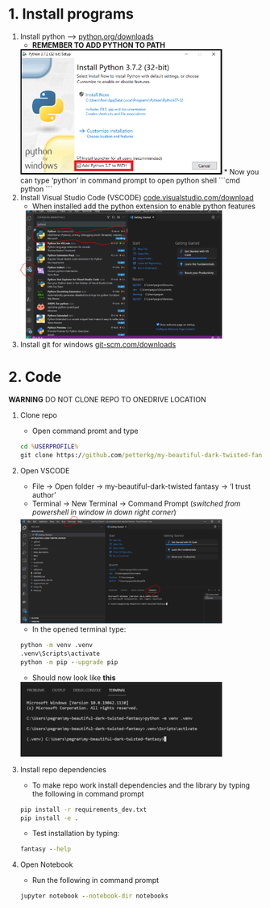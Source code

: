# 1. Install programs

1. Install python --> [python.org/downloads](https://www.python.org/downloads/)
    * **REMEMBER TO ADD PYTHON TO PATH**
    <img src="img/python_path.png" alt="Screenshot" width="400"/>
    * Now you can type ‘python’ in command prompt to open python shell
    ```cmd
    python
    ```
2. Install Visual Studio Code (VSCODE) [code.visualstudio.com/download](https://code.visualstudio.com/download)
    * When installed add the python extension to enable python features
     <img src="img/vscode_extensions.png" alt="Screenshot" width="400"/>
3. Install git for windows [git-scm.com/downloads](https://git-scm.com/downloads)

# 2. Code
**WARNING** DO NOT CLONE REPO TO ONEDRIVE LOCATION

1. Clone repo
    * Open command promt and type
    ```cmd
    cd %USERPROFILE%
    git clone https://github.com/petterkg/my-beautiful-dark-twisted-fantasy.git
    ```
2. Open VSCODE
    * File -> Open folder -> my-beautiful-dark-twisted fantasy -> ‘I trust author’
    * Terminal -> New Terminal -> Command Prompt (_switched from powershell in window in down right corner_)
    <img src="img/open_terminal.png" alt="Screenshot" width="400"/>  
    
    * In the opened terminal type:  
 
    ```cmd
    python -m venv .venv
    .venv\Scripts\activate
    python -m pip --upgrade pip
    ```

    * Should now look like **this**
    <img src="img/venv_example.png" alt="Screenshot" width="400"/>
3. Install repo dependencies
    * To make repo work install dependencies and the library by typing the following in command prompt
    ```cmd
    pip install -r requirements_dev.txt
    pip install -e .
    ```
    * Test installation by typing:
    ```cmd
    fantasy --help
    ```

4. Open Notebook
    * Run the following in command prompt
    ```cmd
    jupyter notebook --notebook-dir notebooks
    ```
